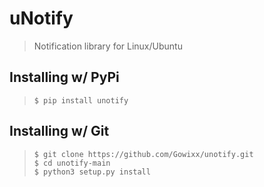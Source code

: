 # uNotify
> Notification library for Linux/Ubuntu

## Installing w/ PyPi
> `$ pip install unotify`

## Installing w/ Git
> `$ git clone https://github.com/Gowixx/unotify.git` <br />
> `$ cd unotify-main` <br />
> `$ python3 setup.py install`<br />
